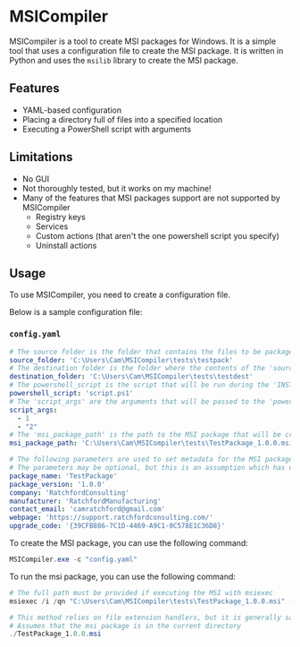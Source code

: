 # MSICompiler

MSICompiler is a tool to create MSI packages for Windows. 
It is a simple tool that uses a configuration file to create the MSI package. 
It is written in Python and uses the `msilib` library to create the MSI package.

## Features

- YAML-based configuration
- Placing a directory full of files into a specified location
- Executing a PowerShell script with arguments

## Limitations

- No GUI
- Not thoroughly tested, but it works on my machine!
- Many of the features that MSI packages support are not supported by MSICompiler
  - Registry keys
  - Services
  - Custom actions (that aren't the one powershell script you specify)
  - Uninstall actions

## Usage

To use MSICompiler, you need to create a configuration file.

Below is a sample configuration file: 

### `config.yaml`

```yaml
# The source folder is the folder that contains the files to be packaged into the MSI
source_folder: 'C:\Users\Cam\MSICompiler\tests\testpack'
# The destination folder is the folder where the contents of the 'source_folder' will be copied to during the 'INSTALL' action
destination_folder: 'C:\Users\Cam\MSICompiler\tests\testdest'
# The powershell_script is the script that will be run during the 'INSTALL' action. This script must be located within the 'source_folder'
powershell_script: 'script.ps1'
# The 'script_args' are the arguments that will be passed to the 'powershell_script'. All values are later cast to strings
script_args:
  - 1
  - "2"
# The 'msi_package_path' is the path to the MSI package that will be created
msi_package_path: 'C:\Users\Cam\MSICompiler\tests\TestPackage_1.0.0.msi'

# The following parameters are used to set metadata for the MSI package.
# The parameters may be optional, but this is an assumption which has not been tested as of yet.
package_name: 'TestPackage'
package_version: '1.0.0'
company: 'RatchfordConsulting'
manufacturer: 'RatchfordManufacturing'
contact_email: 'camratchford@gmail.com'
webpage: 'https://support.ratchfordconsulting.com/'
upgrade_code: '{39CFB886-7C1D-4469-A9C1-0C578E1C36D8}'
```

To create the MSI package, you can use the following command:
```powershell
MSICompiler.exe -c "config.yaml"
```

To run the msi package, you can use the following command:
```powershell
# The full path must be provided if executing the MSI with msiexec
msiexec /i /qn "C:\Users\Cam\MSICompiler\tests\TestPackage_1.0.0.msi" -log "install.log"

# This method relies on file extension handlers, but it is generally safe to assume that .msi is mapped correctly
# Assumes that the msi package is in the current directory
./TestPackage_1.0.0.msi
```